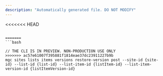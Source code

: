 ```yaml
---
description: "Automatically generated file. DO NOT MODIFY"
---
```


<<<<<<< HEAD
```cli

=======
```bash

// THE CLI IS IN PREVIEW. NON-PRODUCTION USE ONLY
>>>>>>> ac57e61007f395881f1814eae37dc23911227b9b
mgc sites lists items versions restore-version post --site-id {site-id} --list-id {list-id} --list-item-id {listItem-id} --list-item-version-id {listItemVersion-id}

```